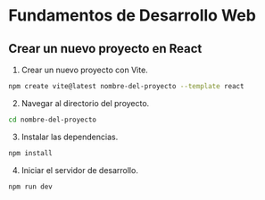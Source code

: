 # Fundamentos de Desarrollo Web

## Crear un nuevo proyecto en React

1. Crear un nuevo proyecto con Vite.

```bash
npm create vite@latest nombre-del-proyecto --template react
```

2. Navegar al directorio del proyecto.

```bash
cd nombre-del-proyecto
```
3. Instalar las dependencias.

```bash
npm install
```
4. Iniciar el servidor de desarrollo.

```bash
npm run dev
```